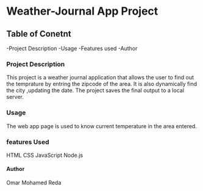 # Weather-Journal App Project

## Table of Conetnt
-Project Description
-Usage
-Features used
-Author

### Project Description
This project is a weather journal application that allows the user to find out the temprature by entring the zipcode of the area.
It is also dynamically find the city ,updating the date.
The project saves the final output to a local server.


### Usage
The web app page is used to know current temperature in the area entered.

### features Used
HTML
CSS 
JavaScript
Node.js


#### Author
Omar Mohamed Reda